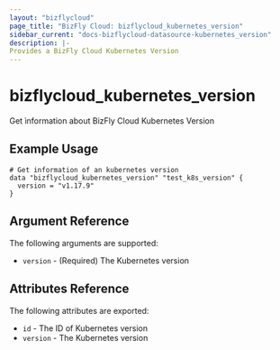 ```yaml
---
layout: "bizflycloud"
page_title: "BizFly Cloud: bizflycloud_kubernetes_version"
sidebar_current: "docs-bizflycloud-datasource-kubernetes_version"
description: |-
Provides a BizFly Cloud Kubernetes Version
---
```


# bizflycloud\_kubernetes\_version

Get ìnformation about BizFly Cloud Kubernetes Version

## Example Usage

```hcl
# Get information of an kubernetes version
data "bizflycloud_kubernetes_version" "test_k8s_version" {
  version = "v1.17.9"
}
```

## Argument Reference

The following arguments are supported:

* `version` - (Required) The Kubernetes version

## Attributes Reference

The following attributes are exported:

* `id` - The ID of Kubernetes version
* `version` - The Kubernetes version